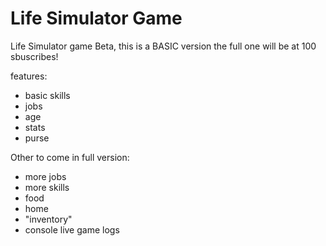# Life Simulator Game
Life Simulator game Beta, this is a BASIC version the full one will be at 100 sbuscribes!

features:
- basic skills
- jobs
- age
- stats
- purse

Other to come in full version:
- more jobs
- more skills
- food
- home
- "inventory"
- console live game logs
